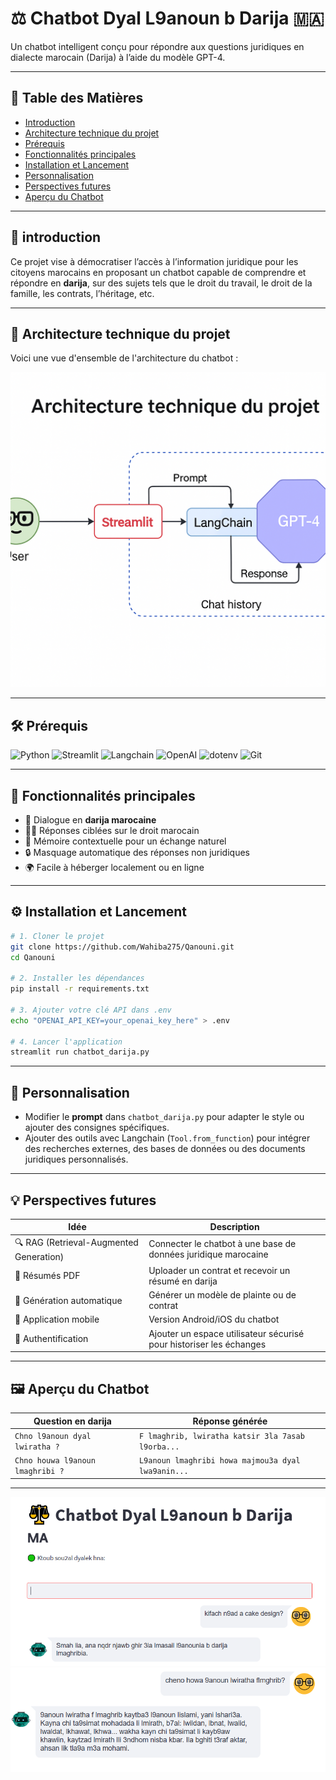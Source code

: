 
# ⚖️ Chatbot Dyal L9anoun b Darija 🇲🇦

Un chatbot intelligent conçu pour répondre aux questions juridiques en dialecte marocain (Darija) à l’aide du modèle GPT-4.

---

## 🧭 Table des Matières

- [Introduction](#introduction)
- [Architecture technique du projet](#architecture-technique-du-projet)
- [Prérequis](#prérequis)
- [Fonctionnalités principales](#fonctionnalités-principales)
- [Installation et Lancement](#installation-et-lancement)
- [Personnalisation](#personnalisation)
- [Perspectives futures](#perspectives-futures)
- [Aperçu du Chatbot](#aperçu-du-chatbot)

---

## 📌 introduction

Ce projet vise à démocratiser l’accès à l’information juridique pour les citoyens marocains en proposant un chatbot capable de comprendre et répondre en **darija**, sur des sujets tels que le droit du travail, le droit de la famille, les contrats, l’héritage, etc.

---

## 🧱 Architecture technique du projet

Voici une vue d'ensemble de l'architecture du chatbot :

![](architecture.png)

---

## 🛠️ Prérequis

![Python](https://img.shields.io/badge/-Python-blue?logo=python)
![Streamlit](https://img.shields.io/badge/-Streamlit-ff4b4b?logo=streamlit)
![Langchain](https://img.shields.io/badge/-LangChain-yellow)
![OpenAI](https://img.shields.io/badge/-OpenAI-black?logo=openai)
![dotenv](https://img.shields.io/badge/-dotenv-green)
![Git](https://img.shields.io/badge/-Git-black?logo=git)

---

## 🚀 Fonctionnalités principales

- 💬 Dialogue en **darija marocaine**
- 🧑‍⚖️ Réponses ciblées sur le droit marocain
- 🧠 Mémoire contextuelle pour un échange naturel
- 🔒 Masquage automatique des réponses non juridiques
- 🌍 Facile à héberger localement ou en ligne

---

## ⚙️ Installation et Lancement

```bash
# 1. Cloner le projet
git clone https://github.com/Wahiba275/Qanouni.git
cd Qanouni

# 2. Installer les dépendances
pip install -r requirements.txt

# 3. Ajouter votre clé API dans .env
echo "OPENAI_API_KEY=your_openai_key_here" > .env

# 4. Lancer l'application
streamlit run chatbot_darija.py
```

---

## 🧩 Personnalisation

- Modifier le **prompt** dans `chatbot_darija.py` pour adapter le style ou ajouter des consignes spécifiques.
- Ajouter des outils avec Langchain (`Tool.from_function`) pour intégrer des recherches externes, des bases de données ou des documents juridiques personnalisés.

---

## 💡 Perspectives futures

| Idée | Description |
|------|-------------|
| 🔍 RAG (Retrieval-Augmented Generation) | Connecter le chatbot à une base de données juridique marocaine |
| 📑 Résumés PDF | Uploader un contrat et recevoir un résumé en darija |
| 🧾 Génération automatique | Générer un modèle de plainte ou de contrat |
| 📱 Application mobile | Version Android/iOS du chatbot |
| 🔐 Authentification | Ajouter un espace utilisateur sécurisé pour historiser les échanges |

---

## 🖼️ Aperçu du Chatbot

| Question en darija | Réponse générée |
|--------------------|------------------|
| `Chno l9anoun dyal lwiratha ?` | `F lmaghrib, lwiratha katsir 3la 7asab l9orba...` |
| `Chno houwa l9anoun lmaghribi ?` | `L9anoun lmaghribi howa majmou3a dyal lwa9anin...` |



---
![](testBot1.PNG)
![](testBot2.PNG)

